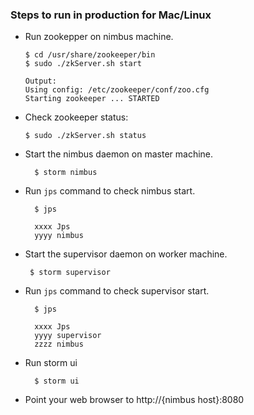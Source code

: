 ### Steps to run in production for Mac/Linux

* Run zookepper on nimbus machine. 

	```
	$ cd /usr/share/zookeeper/bin
	$ sudo ./zkServer.sh start

	Output:
	Using config: /etc/zookeeper/conf/zoo.cfg
	Starting zookeeper ... STARTED
	```

* Check zookeeper status:

    ```
    $ sudo ./zkServer.sh status
    ```           

* Start the nimbus daemon on master machine. 

	```
      $ storm nimbus
	```


* Run `jps` command to check nimbus start.

	```
      $ jps

      xxxx Jps
      yyyy nimbus
	```

* Start the supervisor daemon on worker machine. 

	```
     $ storm supervisor
	```
	
* Run `jps` command to check supervisor start.

    ```
      $ jps

      xxxx Jps
      yyyy supervisor
      zzzz nimbus
    ```      

* Run storm ui

    ```
      $ storm ui
    ```

* Point your web browser to http://{nimbus host}:8080
